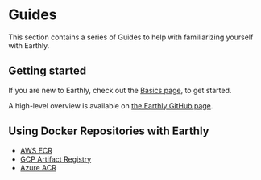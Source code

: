 # Guides

This section contains a series of Guides to help with familiarizing yourself with Earthly.

## Getting started

If you are new to Earthly, check out the [Basics page](./basics.md), to get started.

A high-level overview is available on [the Earthly GitHub page](https://github.com/earthly/earthly).

## Using Docker Repositories with Earthly

* [AWS ECR](./pushing-images-to-ECR.md)
* [GCP Artifact Registry](./pushing-images-to-GCR.md)
* [Azure ACR](./pushing-images-to-ACR.md)
